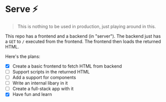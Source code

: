 # Serve ⚡️

> This is nothing to be used in production, just playing around in this.

This repo has a frontend and a backend (in "server"). The backend just has a `GET` to `/` executed from the frontend. The frontend then loads the returned HTML.

Here's the plans:

- [X] Create a basic frontend to fetch HTML from backend
- [ ] Support scripts in the returned HTML
- [ ] Add a support for components
- [ ] Write an internal libary in it
- [ ] Create a full-stack app with it
- [X] Have fun and learn
